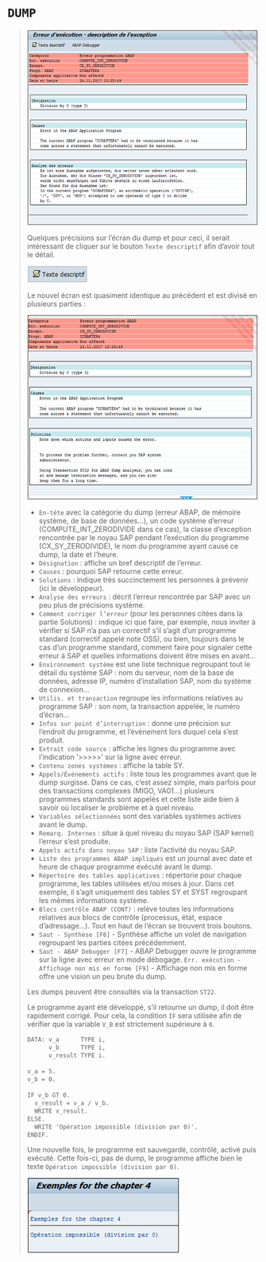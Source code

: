 # **`DUMP`**

> ![](../00_Ressources/04_01_01.png)
>
> Quelques précisions sur l’écran du dump et pour ceci, il serait intéressant de cliquer sur le bouton `Texte descriptif` afin d’avoir tout le détail.
>
> ![](../00_Ressources/04_01_02.png)
>
> Le nouvel écran est quasiment identique au précédent et est divisé en plusieurs parties :
>
> ![](../00_Ressources/04_01_03.png)
>
> - `En-tête` avec la catégorie du dump (erreur ABAP, de mémoire système, de base de données...), un code système d’erreur (COMPUTE_INT_ZERODIVIDE dans ce cas), la classe d’exception rencontrée par le noyau SAP pendant l’exécution du programme (CX_SY_ZERODIVIDE), le nom du programme ayant causé ce dump, la date et l’heure.
> - `Désignation` : affiche un bref descriptif de l’erreur.
> - `Causes` : pourquoi SAP retourne cette erreur.
> - `Solutions` : indique très succinctement les personnes à prévenir (ici le développeur).
> - `Analyse des erreurs` : décrit l’erreur rencontrée par SAP avec un peu plus de précisions système.
> - `Comment corriger l’erreur` (pour les personnes citées dans la partie Solutions) : indique ici que faire, par exemple, nous inviter à vérifier si SAP n’a pas un correctif s’il s’agit d’un programme standard (correctif appelé note OSS), ou bien, toujours dans le cas d’un programme standard, comment faire pour signaler cette erreur à SAP et quelles informations doivent être mises en avant...
> - `Environnement système` est une liste technique regroupant tout le détail du système SAP : nom du serveur, nom de la base de données, adresse IP, numéro d’installation SAP, nom du système de connexion...
> - `Utilis. et transaction` regroupe les informations relatives au programme SAP : son nom, la transaction appelée, le numéro d’écran...
> - `Infos sur point d’interruption` : donne une précision sur l’endroit du programme, et l’événement lors duquel cela s’est produit.
> - `Extrait code source` : affiche les lignes du programme avec l’indication ’>>>>>’ sur la ligne avec erreur.
> - `Contenu zones systèmes` : affiche la table SY.
> - `Appels/Événements actifs` : liste tous les programmes avant que le dump surgisse. Dans ce cas, c’est assez simple, mais parfois pour des transactions complexes (MIGO, VA01...) plusieurs programmes standards sont appelés et cette liste aide bien à savoir où localiser le problème et à quel niveau.
> - `Variables sélectionnées` sont des variables systèmes actives avant le dump.
> - `Remarq. Internes` : situe à quel niveau du noyau SAP (SAP kernel) l’erreur s’est produite.
> - `Appels actifs dans noyau SAP` : liste l’activité du noyau SAP.
> - `Liste des programmes ABAP impliqués` est un journal avec date et heure de chaque programme exécuté avant le dump.
> - `Répertoire des tables applicatives` : répertorie pour chaque programme, les tables utilisées et/ou mises à jour. Dans cet exemple, il s’agit uniquement des tables SY et SYST regroupant les mêmes informations système.
> - `Blocs contrôle ABAP (CONT)` : relève toutes les informations relatives aux blocs de contrôle (processus, état, espace d’adressage...).
>   Tout en haut de l’écran se trouvent trois boutons.
> - `Saut - Synthèse [F6]` - Synthèse affiche un volet de navigation regroupant les parties citées précédemment.
> - `Saut - ABAP Debugger [F7]` - ABAP Debugger ouvre le programme sur la ligne avec erreur en mode débogage.
>   `Err. exécution - Affichage non mis en forme [F9]` - Affichage non mis en forme offre une vision un peu brute du dump.
>
> Les dumps peuvent être consultés via la transaction `ST22`.
>
> Le programme ayant été développé, s’il retourne un dump, il doit être rapidement corrigé. Pour cela, la condition `IF` sera utilisée afin de vérifier que la variable `V_B` est strictement supérieure à `0`.
>
> ```JS
> DATA: v_a      TYPE i,
>       v_b      TYPE i,
>       v_result TYPE i.
>
> v_a = 5.
> v_b = 0.
>
> IF v_b GT 0.
>   v_result = v_a / v_b.
>   WRITE v_result.
> ELSE.
>   WRITE 'Opération impossible (division par 0)'.
> ENDIF.
> ```
>
> Une nouvelle fois, le programme est sauvegardé, contrôlé, activé puis exécuté. Cette fois-ci, pas de dump, le programme affiche bien le texte `Opération impossible (division par 0)`.
>
> ![](../00_Ressources/04_01_04.png)
